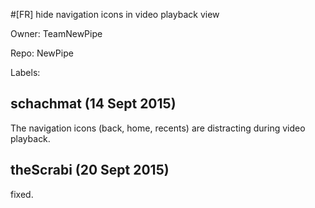 #[FR] hide navigation icons in video playback view

Owner: TeamNewPipe

Repo: NewPipe

Labels: 

## schachmat (14 Sept 2015)

The navigation icons (back, home, recents) are distracting during video playback.


## theScrabi (20 Sept 2015)

fixed.


